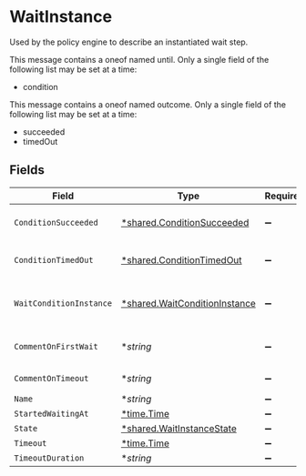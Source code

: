 # WaitInstance

Used by the policy engine to describe an instantiated wait step.

This message contains a oneof named until. Only a single field of the following list may be set at a time:
  - condition


This message contains a oneof named outcome. Only a single field of the following list may be set at a time:
  - succeeded
  - timedOut



## Fields

| Field                                                                                | Type                                                                                 | Required                                                                             | Description                                                                          |
| ------------------------------------------------------------------------------------ | ------------------------------------------------------------------------------------ | ------------------------------------------------------------------------------------ | ------------------------------------------------------------------------------------ |
| `ConditionSucceeded`                                                                 | [*shared.ConditionSucceeded](../../../pkg/models/shared/conditionsucceeded.md)       | :heavy_minus_sign:                                                                   | The ConditionSucceeded message.                                                      |
| `ConditionTimedOut`                                                                  | [*shared.ConditionTimedOut](../../../pkg/models/shared/conditiontimedout.md)         | :heavy_minus_sign:                                                                   | The ConditionTimedOut message.                                                       |
| `WaitConditionInstance`                                                              | [*shared.WaitConditionInstance](../../../pkg/models/shared/waitconditioninstance.md) | :heavy_minus_sign:                                                                   | Used by the policy engine to describe an instantiated condition to wait on.          |
| `CommentOnFirstWait`                                                                 | **string*                                                                            | :heavy_minus_sign:                                                                   | The comment to post on first failed check.                                           |
| `CommentOnTimeout`                                                                   | **string*                                                                            | :heavy_minus_sign:                                                                   | The comment to post if we timeout.                                                   |
| `Name`                                                                               | **string*                                                                            | :heavy_minus_sign:                                                                   | The name field.                                                                      |
| `StartedWaitingAt`                                                                   | [*time.Time](https://pkg.go.dev/time#Time)                                           | :heavy_minus_sign:                                                                   | N/A                                                                                  |
| `State`                                                                              | [*shared.WaitInstanceState](../../../pkg/models/shared/waitinstancestate.md)         | :heavy_minus_sign:                                                                   | The state field.                                                                     |
| `Timeout`                                                                            | [*time.Time](https://pkg.go.dev/time#Time)                                           | :heavy_minus_sign:                                                                   | N/A                                                                                  |
| `TimeoutDuration`                                                                    | **string*                                                                            | :heavy_minus_sign:                                                                   | N/A                                                                                  |